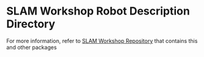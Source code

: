 # SLAM Workshop Robot Description Directory

For more information, refer to [SLAM Workshop Repository](https://github.com/issaiass/SLAM-Workshop) that contains this and other packages